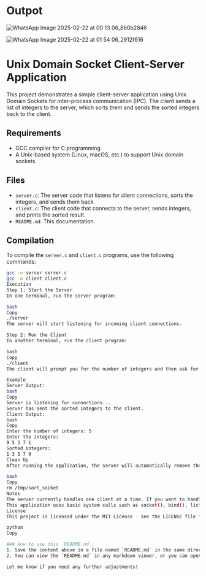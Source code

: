 # Outpot

![WhatsApp Image 2025-02-22 at 00 13 06_8b0b2846](https://github.com/user-attachments/assets/d285657a-51ac-437f-97a4-539971a9e748)

![WhatsApp Image 2025-02-22 at 01 54 06_2912f616](https://github.com/user-attachments/assets/57a2ace6-51c6-4257-988e-ae00cdfeaba4)


# Unix Domain Socket Client-Server Application

This project demonstrates a simple client-server application using Unix Domain Sockets for inter-process communication (IPC). The client sends a list of integers to the server, which sorts them and sends the sorted integers back to the client.

## Requirements

- GCC compiler for C programming.
- A Unix-based system (Linux, macOS, etc.) to support Unix domain sockets.

## Files

- `server.c`: The server code that listens for client connections, sorts the integers, and sends them back.
- `client.c`: The client code that connects to the server, sends integers, and prints the sorted result.
- `README.md`: This documentation.

## Compilation

To compile the `server.c` and `client.c` programs, use the following commands:

```bash
gcc -o server server.c
gcc -o client client.c
Execution
Step 1: Start the Server
In one terminal, run the server program:

bash
Copy
./server
The server will start listening for incoming client connections.

Step 2: Run the Client
In another terminal, run the client program:

bash
Copy
./client
The client will prompt you for the number of integers and then ask for the integers themselves. After the client sends the integers to the server, the server will sort the integers and send them back to the client. The client will then display the sorted integers.

Example
Server Output:
bash
Copy
Server is listening for connections...
Server has sent the sorted integers to the client.
Client Output:
bash
Copy
Enter the number of integers: 5
Enter the integers:
9 5 3 7 1
Sorted integers:
1 3 5 7 9
Clean Up
After running the application, the server will automatically remove the Unix domain socket file (/tmp/sort_socket). You can manually remove it if needed.

bash
Copy
rm /tmp/sort_socket
Notes
The server currently handles one client at a time. If you want to handle multiple clients concurrently, you can modify the server to use fork() or multithreading.
This application uses basic system calls such as socket(), bind(), listen(), accept(), read(), and write() for communication.
License
This project is licensed under the MIT License - see the LICENSE file for details.

python
Copy

### How to use this `README.md`:
1. Save the content above in a file named `README.md` in the same directory as your project.
2. You can view the `README.md` in any markdown viewer, or you can open it in a Git repository or use it for any documentation purposes. 

Let me know if you need any further adjustments!


